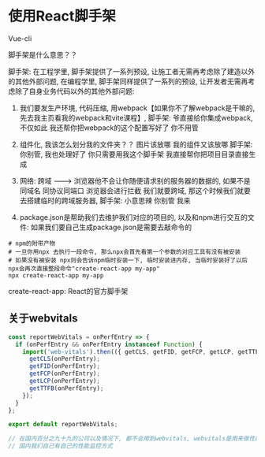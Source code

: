 # 使用React脚手架

Vue-cli 

脚手架是什么意思？？ 

脚手架: 在工程学里, 脚手架提供了一系列预设, 让施工者无需再考虑除了建造以外的其他外部问题, 在编程学里, 脚手架同样提供了一系列的预设, 让开发者无需再考虑除了自身业务代码以外的其他外部问题: 

1. 我们要发生产环境, 代码压缩, 用webpack【如果你不了解webpack是干嘛的, 先去我主页看我的webpack和vite课程】, 脚手架: 爷直接给你集成webpack, 不仅如此 我还帮你把webpack的这个配置写好了 你不用管

2. 组件化, 我该怎么划分我的文件夹？？ 图片该放哪 我的组件又该放哪 脚手架: 你别管, 我也处理好了 你只需要用我这个脚手架 我直接帮你把项目目录直接生成

3. 网络: 跨域  ---> 浏览器他不会让你随便请求别的服务器的数据的, 如果不是同域名 同协议同端口 浏览器会进行拦截 我们就要跨域, 那这个时候我们就要去搭建临时的跨域服务器, 脚手架: 小意思辣 你别管  我来

4. package.json是帮助我们去维护我们对应的项目的, 以及和npm进行交互的文件: 如果我们要自己生成package.json是需要去敲命令的


```shell
# npm的附带产物
# 一旦你用npx 去执行一段命令, 那么npx会首先看第一个参数的对应工具有没有被安装
# 如果没有被安装 npx则会告诉npm临时安装一下, 临时安装进内存, 当临时安装好了以后 npx会再次直接整段命令"create-react-app my-app"
npx create-react-app my-app
```

create-react-app: React的官方脚手架

## 关于webvitals

```js
const reportWebVitals = onPerfEntry => {
  if (onPerfEntry && onPerfEntry instanceof Function) {
    import('web-vitals').then(({ getCLS, getFID, getFCP, getLCP, getTTFB }) => {
      getCLS(onPerfEntry);
      getFID(onPerfEntry);
      getFCP(onPerfEntry);
      getLCP(onPerfEntry);
      getTTFB(onPerfEntry);
    });
  }
};

export default reportWebVitals;

// 在国内百分之九十九的公司以及情况下, 都不会用到webvitals, webvitals是用来做性能指标的, lcp fcp之类的
// 国内我们自己有自己的性能监控方式
```